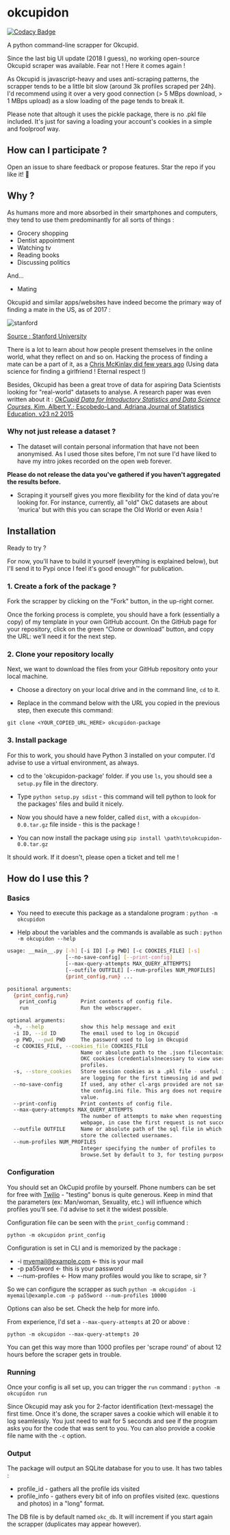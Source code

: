 # okcupidon
[![Codacy Badge](https://app.codacy.com/project/badge/Grade/2aefdc3b25e24cbf902abaf1013f22ee)](https://www.codacy.com/manual/Maxence-L/okcupidon/dashboard?utm_source=github.com&amp;utm_medium=referral&amp;utm_content=Maxence-L/okcupidon&amp;utm_campaign=Badge_Grade)

A python command-line scrapper for Okcupid.

Since the last big UI update (2018 I guess), no working open-source Okcupid scraper was available. Fear not ! Here it comes again !

As Okcupid is javascript-heavy and uses anti-scraping patterns, the scrapper tends to be a little bit slow (around 3k profiles scraped per 24h). I'd recommend using it over a very good connection (> 5 MBps download, > 1 MBps upload) as a slow loading of the page tends to break it.

Please note that altough it uses the pickle package, there is no .pkl file included. It's just for saving a loading your account's cookies in a simple and foolproof way.

## How can I participate ?

Open an issue to share feedback or propose features. Star the repo if you like it! 🌟

## Why ?

As humans more and more absorbed in their smartphones and computers, they tend to use them predominantly for all sorts of things :

- Grocery shopping
- Dentist appointment
- Watching tv
- Reading books
- Discussing politics

And...

- Mating

Okcupid and similar apps/websites have indeed become the primary way of finding a mate in the US, as of 2017 :

![stanford](https://assets.weforum.org/editor/large_ydZUwVLPfB2_IAeib9WXWl-yXOjH8-061HmH-HRe4Ao.png)

[Source : Stanford University](https://web.stanford.edu/~mrosenfe/Rosenfeld_et_al_Disintermediating_Friends.pdf)

There is a lot to learn about how people present themselves in the online world, what they reflect on and so on. Hacking the process of finding a mate can be a part of it, as a [Chris McKinlay did few years ago](https://www.wired.com/2014/01/how-to-hack-okcupid/) (Using data science for finding a girlfriend ! Eternal respect !)

Besides, Okcupid has been a great trove of data for aspiring Data Scientists looking for "real-world" datasets to analyse. A research paper was even written about it : [*OkCupid Data for Introductory Statistics and Data Science Courses*, Kim, Albert Y.; Escobedo-Land, Adriana,Journal of Statistics Education, v23 n2 2015](https://eric.ed.gov/?id=EJ1070114)

### Why not just release a dataset ?

- The dataset will contain personal information that have not been anonymised. As I used those sites before, I'm not sure I'd have liked to have my intro jokes recorded on the open web forever. 

**Please do not release the data you've gathered if you haven't aggregated the results before.**

- Scraping it yourself gives you more flexibility for the kind of data you're looking for. For instance, currently, all "old" OkC datasets are about 'murica' but with this you can scrape the Old World or even Asia !

## Installation

Ready to try ? 

For now, you'll have to build it yourself (everything is explained below), but I'll send it to Pypi once I feel it's good enough™ for publication.

### 1. Create a fork of the package ?

Fork the scrapper by clicking on the "Fork" button, in the up-right corner.

Once the forking process is complete, you should have a fork (essentially a copy) of my template in your own GitHub account. On the GitHub page for your repository, click on the green “Clone or download” button, and copy the URL: we’ll need it for the next step.

### 2. Clone your repository locally

Next, we want to download the files from your GitHub repository onto your local machine. 

- Choose a directory on your local drive and in the command line, `cd` to it.

- Replace in the command below with the URL you copied in the previous step, then execute this command:

`git clone <YOUR_COPIED_URL_HERE> okcupidon-package`

### 3. Install package

For this to work, you should have Python 3 installed on your computer. I'd advise to use a virtual environment, as always.

- cd to the 'okcupidon-package' folder. if you use `ls`, you should see a `setup.py` file in the directory.

- Type `python setup.py sdist` - this command will tell python to look for the packages' files and build it nicely.

- Now you should have a new folder, called `dist`, with a `okcupidon-0.0.tar.gz` file inside - this is the package !

- You can now install the package using `pip install \path\to\okcupidon-0.0.tar.gz`

It should work. If it doesn't, please open a ticket and tell me !

## How do I use this ?

### Basics

- You need to execute this package as a standalone program : `python -m okcupidon`

- Help about the variables and the commands is available as such : `python -m okcupidon --help`

```bash
usage: __main__.py [-h] [-i ID] [-p PWD] [-c COOKIES_FILE] [-s]
                   [--no-save-config] [--print-config]
                   [--max-query-attempts MAX_QUERY_ATTEMPTS]
                   [--outfile OUTFILE] [--num-profiles NUM_PROFILES]
                   {print_config,run} ...

positional arguments:
  {print_config,run}
    print_config        Print contents of config file.
    run                 Run the webscrapper.

optional arguments:
  -h, --help            show this help message and exit
  -i ID, --id ID        The email used to log in Okcupid
  -p PWD, --pwd PWD     The password used to log in Okcupid
  -c COOKIES_FILE, --cookies_file COOKIES_FILE
                        Name or absolute path to the .json filecontaining the
                        OKC cookies (credentials)necessary to view user
                        profiles.
  -s, --store_cookies   Store session cookies as a .pkl file - useful if you
                        are logging for the first timeusing id and pwd
  --no-save-config      If used, any other cl-args provided are not saved to
                        the config.ini file. This arg does not require a
                        value.
  --print-config        Print contents of config file.
  --max-query-attempts MAX_QUERY_ATTEMPTS
                        The number of attempts to make when requesting a
                        webpage, in case the first request is not successful.
  --outfile OUTFILE     Name or absolute path of the sql file in which to
                        store the collected usernames.
  --num-profiles NUM_PROFILES
                        Integer specifying the number of profiles to
                        browse.Set by default to 3, for testing purposes
 ````
 
### Configuration

You should set an OkCupid profile by yourself. Phone numbers can be set for free with [Twilio](https://www.twilio.com/) - "testing" bonus is quite generous. Keep in mind that the parameters (ex: Man/woman, Sexuality, etc.) will influence which profiles you'll see. I'd advise to set it the widest possible.

Configuration file can be seen with the `print_config` command :

`python -m okcupidon print_config`

Configuration is set in CLI and is memorized by the package :

- -i myemail@example.com <- this is your mail
- -p pa55word <- this is your password
- --num-profiles <- How many profiles would you like to scrape, sir ?

So we can configure the scrapper as such `python -m okcupidon -i myemail@example.com -p pa55word --num-profiles 10000`

Options can also be set. Check the help for more info. 

From experience, I'd set a `--max-query-attempts` at 20 or above :

`python -m okcupidon --max-query-attempts 20`

You can get this way more than 1000 profiles per 'scrape round' of about 12 hours before the scraper gets in trouble.

### Running

Once your config is all set up, you can trigger the `run` command : `python -m okcupidon run`

Since Okcupid may ask you for 2-factor identification (text-message) the first time. Once it's done, the scraper saves a cookie which will enable it to log seamlessly. You just need to wait for 5 seconds and see if the program asks you for the code that was sent to you. You can also provide a cookie file name with the `-c` option.

### Output

The package will output an SQLite database for you to use. It has two tables : 

- profile_id - gathers all the profile ids visited
- profile_info - gathers every bit of info on profiles visited (exc. questions and photos) in a "long" format.

The DB file is by default named `okc_db`. It will increment if you start again the scrapper (duplicates may appear however).

